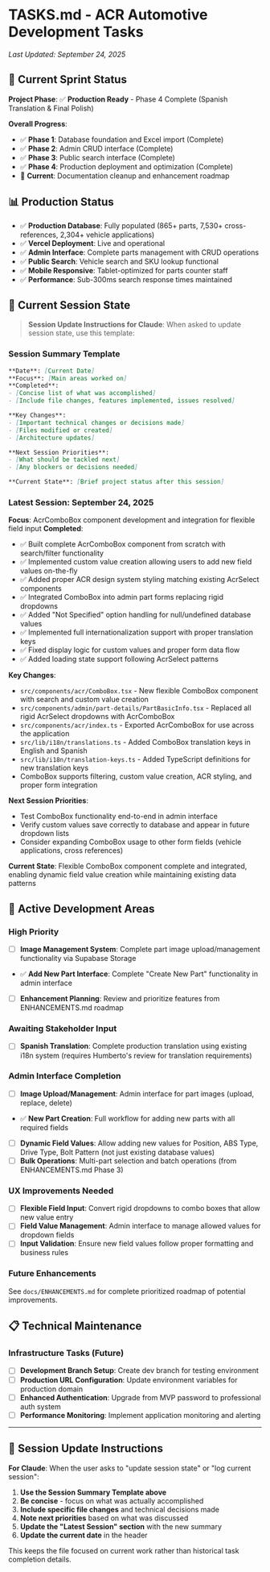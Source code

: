 # TASKS.md - ACR Automotive Development Tasks

_Last Updated: September 24, 2025_

## 🎯 Current Sprint Status

**Project Phase**: ✅ **Production Ready** - Phase 4 Complete (Spanish Translation & Final Polish)

**Overall Progress**:
- ✅ **Phase 1**: Database foundation and Excel import (Complete)
- ✅ **Phase 2**: Admin CRUD interface (Complete)
- ✅ **Phase 3**: Public search interface (Complete)
- ✅ **Phase 4**: Production deployment and optimization (Complete)
- 🎯 **Current**: Documentation cleanup and enhancement roadmap

## 📊 Production Status

- ✅ **Production Database**: Fully populated (865+ parts, 7,530+ cross-references, 2,304+ vehicle applications)
- ✅ **Vercel Deployment**: Live and operational
- ✅ **Admin Interface**: Complete parts management with CRUD operations
- ✅ **Public Search**: Vehicle search and SKU lookup functional
- ✅ **Mobile Responsive**: Tablet-optimized for parts counter staff
- ✅ **Performance**: Sub-300ms search response times maintained

## 🔄 Current Session State

> **Session Update Instructions for Claude**: When asked to update session state, use this template:

### Session Summary Template
```markdown
**Date**: [Current Date]
**Focus**: [Main areas worked on]
**Completed**:
- [Concise list of what was accomplished]
- [Include file changes, features implemented, issues resolved]

**Key Changes**:
- [Important technical changes or decisions made]
- [Files modified or created]
- [Architecture updates]

**Next Session Priorities**:
- [What should be tackled next]
- [Any blockers or decisions needed]

**Current State**: [Brief project status after this session]
```

### Latest Session: September 24, 2025
**Focus**: AcrComboBox component development and integration for flexible field input
**Completed**:
- ✅ Built complete AcrComboBox component from scratch with search/filter functionality
- ✅ Implemented custom value creation allowing users to add new field values on-the-fly
- ✅ Added proper ACR design system styling matching existing AcrSelect components
- ✅ Integrated ComboBox into admin part forms replacing rigid dropdowns
- ✅ Added "Not Specified" option handling for null/undefined database values
- ✅ Implemented full internationalization support with proper translation keys
- ✅ Fixed display logic for custom values and proper form data flow
- ✅ Added loading state support following AcrSelect patterns

**Key Changes**:
- `src/components/acr/ComboBox.tsx` - New flexible ComboBox component with search and custom value creation
- `src/components/admin/part-details/PartBasicInfo.tsx` - Replaced all rigid AcrSelect dropdowns with AcrComboBox
- `src/components/acr/index.ts` - Exported AcrComboBox for use across the application
- `src/lib/i18n/translations.ts` - Added ComboBox translation keys in English and Spanish
- `src/lib/i18n/translation-keys.ts` - Added TypeScript definitions for new translation keys
- ComboBox supports filtering, custom value creation, ACR styling, and proper form integration

**Next Session Priorities**:
- Test ComboBox functionality end-to-end in admin interface
- Verify custom values save correctly to database and appear in future dropdown lists
- Consider expanding ComboBox usage to other form fields (vehicle applications, cross references)

**Current State**: Flexible ComboBox component complete and integrated, enabling dynamic field value creation while maintaining existing data patterns

## 🚀 Active Development Areas

### High Priority
- [ ] **Image Management System**: Complete part image upload/management functionality via Supabase Storage
- ✅ **Add New Part Interface**: Complete "Create New Part" functionality in admin interface
- [ ] **Enhancement Planning**: Review and prioritize features from ENHANCEMENTS.md roadmap

### Awaiting Stakeholder Input
- [ ] **Spanish Translation**: Complete production translation using existing i18n system (requires Humberto's review for translation requirements)

### Admin Interface Completion
- [ ] **Image Upload/Management**: Admin interface for part images (upload, replace, delete)
- ✅ **New Part Creation**: Full workflow for adding new parts with all required fields
- [ ] **Dynamic Field Values**: Allow adding new values for Position, ABS Type, Drive Type, Bolt Pattern (not just existing database values)
- [ ] **Bulk Operations**: Multi-part selection and batch operations (from ENHANCEMENTS.md Phase 3)

### UX Improvements Needed
- [ ] **Flexible Field Input**: Convert rigid dropdowns to combo boxes that allow new value entry
- [ ] **Field Value Management**: Admin interface to manage allowed values for dropdown fields
- [ ] **Input Validation**: Ensure new field values follow proper formatting and business rules

### Future Enhancements
See `docs/ENHANCEMENTS.md` for complete prioritized roadmap of potential improvements.

## 📋 Technical Maintenance

### Infrastructure Tasks (Future)
- [ ] **Development Branch Setup**: Create dev branch for testing environment
- [ ] **Production URL Configuration**: Update environment variables for production domain
- [ ] **Enhanced Authentication**: Upgrade from MVP password to professional auth system
- [ ] **Performance Monitoring**: Implement application monitoring and alerting

---

## 📝 Session Update Instructions

**For Claude**: When the user asks to "update session state" or "log current session":

1. **Use the Session Summary Template above**
2. **Be concise** - focus on what was actually accomplished
3. **Include specific file changes** and technical decisions made
4. **Note next priorities** based on what was discussed
5. **Update the "Latest Session" section** with the new summary
6. **Update the current date** in the header

This keeps the file focused on current work rather than historical task completion details.